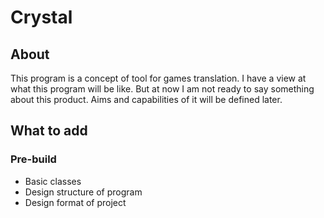# **Crystal**
## About
This program is a concept of tool for games translation. I have a view at what this program will be like. But at now I am not ready to say something about this product. Aims and capabilities of it will be defined later.

## What to add
### Pre-build
- Basic classes
- Design structure of program
- Design format of project